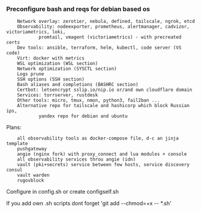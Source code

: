 ### Preconfigure bash and reqs for debian based os

        Network overlay: zerotier, nebula, defined, tailscale, ngrok, etcd
        Observability: nodeexporter, prometheus, alertmanager, cadvizor, victoriametrics, loki, 
                promtail, vmagent (victoriametrics) - with precreated certs
        Dev tools: ansible, terraform, helm, kubectl, code server (VS code)
        Virt: docker with metrics
        WSL optimization (WSL section)
        Network optimization (SYSCTL section)
        Logs prune
        SSH options (SSH section)
        Bash aliases and completions (BASHRC section)
        Certbot: letsencrypt sslip.io/nip.io or/and own cloudflare domain
        Services: torrserver, rustdesk
        Other tools: micro, tmux, nmon, python3, fail2ban ...
        Alternative repo for tailscale and hashicorp which block Russian ips, 
                yandex repo for debian and ubuntu
Plans:

        all observability tools as docker-compose file, d-c an jinja template
        pushgateway
        angie (nginx fork) with proxy_connect and lua modules + console
        all observability services throu angie (idn)
        vault (pki+secrets) service between few hosts, service discovery consul
        vault warden
        rugovblock

Configure in config.sh or create configself.sh

If you add own .sh scripts dont forget 'git add --chmod=+x -- *.sh'

